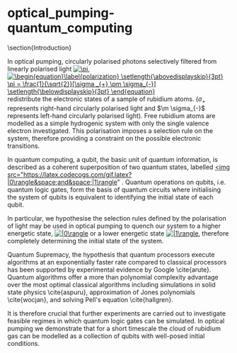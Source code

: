 # optical_pumping-quantum_computing

\section{Introduction}

In optical pumping, circularly polarised photons selectively filtered from linearly polarised light <a href="https://www.codecogs.com/eqnedit.php?latex=\pi" target="_blank"><img src="https://latex.codecogs.com/gif.latex?\pi" title="\pi" /></a>,
<a href="https://www.codecogs.com/eqnedit.php?latex=\begin{equation}\label{polarization}&space;\setlength{\abovedisplayskip}{3pt}&space;\pi&space;=&space;\frac{1}{\sqrt{2}}[\sigma&space;_{&plus;}&space;\pm&space;\sigma_{-}]&space;\setlength{\belowdisplayskip}{3pt}&space;\end{equation}" target="_blank"><img src="https://latex.codecogs.com/gif.latex?\begin{equation}\label{polarization}&space;\setlength{\abovedisplayskip}{3pt}&space;\pi&space;=&space;\frac{1}{\sqrt{2}}[\sigma&space;_{&plus;}&space;\pm&space;\sigma_{-}]&space;\setlength{\belowdisplayskip}{3pt}&space;\end{equation}" title="\begin{equation}\label{polarization} \setlength{\abovedisplayskip}{3pt} \pi = \frac{1}{\sqrt{2}}[\sigma _{+} \pm \sigma_{-}] \setlength{\belowdisplayskip}{3pt} \end{equation}" /></a>
 redistribute the electronic states of a sample of rubidium atoms. ($\sigma _{+}$ represents right-hand circularly polarised light and $\m \sigma_{-}$ represents left-hand circularly polarised light). Free rubidium atoms are modelled as a simple hydrogenic system with only the single valence electron investigated. This polarisation imposes a selection rule on the system, therefore providing a constraint on the possible electronic transitions. 

In quantum computing, a qubit, the basic unit of quantum information, is described as a coherent superposition of two quantum states, labelled <a href="https://www.codecogs.com/eqnedit.php?latex=|0\rangle&space;and&space;|1\rangle" target="_blank"><img src="https://latex.codecogs.com/gif.latex?|0\rangle&space;and&space;|1\rangle" . Quantum operations on qubits, i.e. quantum logic gates, form the basis of quantum circuits where initialising the system of qubits is equivalent to identifying the initial state of each qubit.

In particular, we hypothesise the selection rules defined by the polarisation of light may be used in optical pumping to quench our system to a higher energetic state, <a href="https://www.codecogs.com/eqnedit.php?latex=|0\rangle" target="_blank"><img src="https://latex.codecogs.com/gif.latex?|0\rangle" title="|0\rangle" /></a> or a lower  energetic state <a href="https://www.codecogs.com/eqnedit.php?latex=|1\rangle" target="_blank"><img src="https://latex.codecogs.com/gif.latex?|1\rangle" title="|1\rangle" /></a>, therefore completely determining the initial state of the system. 

Quantum Supremacy, the hypothesis that quantum processors execute algorithms at an exponentially faster rate compared to classical processors has been supported by experimental evidence by Google \cite{arute}. Quantum algorithms offer a more than polynomial complexity advantage over the most optimal classical algorithms including simulations in solid state physics \cite{aspuru}, approximation of Jones polynomials \cite{wocjan}, and solving Pell's equation \cite{hallgren}.

It is therefore crucial that further experiments are carried out to investigate feasible regimes in which quantum logic gates can be simulated. In optical pumping we demonstrate that for a short timescale the cloud of rubidium gas can be modelled as a collection of qubits with well-posed initial conditions.
